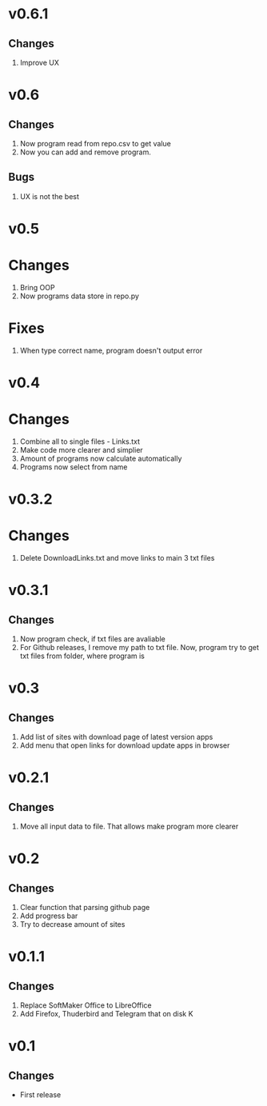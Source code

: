# v0.6.1
## Changes
1. Improve UX

# v0.6
## Changes
1. Now program read from repo.csv to get value
2. Now you can add and remove program.
## Bugs
1. UX is not the best

# v0.5
# Changes
1. Bring OOP
2. Now programs data store in repo.py
# Fixes
1. When type correct name, program doesn't output error

# v0.4
# Changes
1. Combine all to single files - Links.txt
2. Make code more clearer and simplier
3. Amount of programs now calculate automatically
4. Programs now select from name

# v0.3.2
# Changes
1. Delete DownloadLinks.txt and move links to main 3 txt files

# v0.3.1
## Changes
1. Now program check, if txt files are avaliable
2. For Github releases, I remove my path to txt file. Now, program try to get txt files from folder, where program is

# v0.3
## Changes
1. Add list of sites with download page of latest version apps
2. Add menu that open links for download update apps in browser

# v0.2.1
## Changes
1. Move all input data to file. That allows make program more clearer

# v0.2
## Changes
1. Clear function that parsing github page
2. Add progress bar
3. Try to decrease amount of sites

# v0.1.1
## Changes
1. Replace SoftMaker Office to LibreOffice
2. Add Firefox, Thuderbird and Telegram that on disk K

# v0.1
## Changes
- First release
